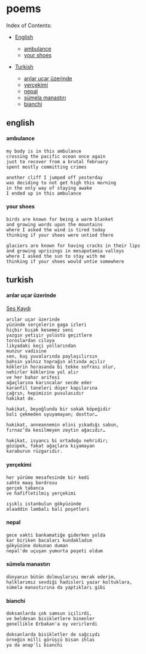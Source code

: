 # poems

Index of Contents:

* [English](#english)
  * [ambulance](#ambulance)
  * [your shoes](#your-shoes)
  
* [Turkish](#turkish)
  * [arılar uçar üzerinde](#arılar-uçar-üzerinde)
  * [yerçekimi](#yerçekimi)
  * [nepal](#nepal)
  * [sümela manastırı](#sümela-manastırı)
  * [bianchi](#bianchi)

## english

#### ambulance

```
my body is in this ambulance
crossing the pacific ocean once again
just to recover from a brutal february
spent mostly committing crimes

another cliff I jumped off yesterday
was deciding to not get high this morning
in the only way of staying awake
I ended up in this ambulance
```

#### your shoes

```
birds are known for being a warm blanket
and growing words upon the mountains
where I asked the wind is tired today
thinking if your shoes were untied there

glaciers are known for having cracks in their lips
and growing uprisings in mesapotamia valleys
where I asked the sun to stay with me
thinking if your shoes would untie somewhere
```

## turkish

#### arılar uçar üzerinde

[Ses Kaydı](https://www.youtube.com/watch?v=nhocThq2jus)

```
arılar uçar üzerinde
yüzünde serçelerin gaga izleri
hiçbir bıçak kesemez seni
yazgın yetişir yolüstü geçitlere
toroslardan ciloya
likyadaki keçi yollarından
munzur vadisine
sen, kuş yuvalarında paylaşılırsın
bahsin yalnız toprağın altında açılır
köklerin horasanda bi tekke sofrası olur,
nehirler köklerine yol alır
ve her bahar arifesi
ağaçlarına karıncalar secde eder
karanfil taneleri düşer kapılarına
çağrın, hepimizin pusulasıdır
hakikat de.

hakikat, beyoğlunda bir sokak köpeğidir
bali çekmeden uyuyamayan; dosttur…

hakikat, anneannemin elini yıkadığı sabun,
fırnaz’da kesilmeyen zeytin ağacıdır…

hakikat, isyancı bi ortadoğu nehridir;
gözüpek, fakat ağaçlara kıyamayan
karaburun rüzgarıdır.
```

#### yerçekimi

```
her yürüme mesafesinde bir kedi
sahte maaş bordrosu
gerçek tabanca
ve hafifletilmiş yerçekimi

ışıklı istanbulun gökyüzünde
alaaddin lambalı bali poşetleri
```


#### nepal

```
gece vakti bankamatiğe giderken yolda
kar biriken bacaları kundakladım
gökyüzüne dokunan duman
nepal'de uçuşan yumurta poşeti oldum
```

#### sümela manastırı

```
dünyanın bütün dolmuşlarını merak ederim, 
halklarımız sevdiği hadisleri yazar koltuklara, 
sümela manastırına da yaptıkları gibi
```

#### bianchi

```
doksanlarda çok samsun içilirdi,
ve beldesan bisikletlere binenler
genellikle Erbakan'a oy verirlerdi

doksanlarda bisikletler de sağcıydı
örneğin milli görüşçü bisan ihlas
ya da anap'lı bianchi
```

